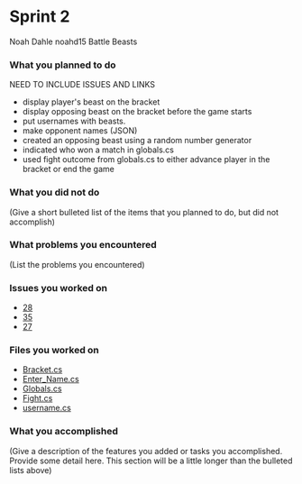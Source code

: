 # Sprint 2

Noah Dahle
noahd15
Battle Beasts

### What you planned to do
NEED TO INCLUDE ISSUES AND LINKS
- display player's beast on the bracket
- display opposing beast on the bracket before the game starts
- put usernames with beasts.
- make opponent names (JSON)
- created an opposing beast using a random number generator
- indicated who won a match in globals.cs
- used fight outcome from globals.cs to either advance player in the bracket or end the game

### What you did not do
(Give a short bulleted list of the items that you planned to do, but did not accomplish)

### What problems you encountered
(List the problems you encountered)

### Issues you worked on
- [28](https://github.com/utk-cs340-fall22/BattleBeasts/issues/28)
- [35](https://github.com/utk-cs340-fall22/BattleBeasts/issues/35)
- [27](https://github.com/utk-cs340-fall22/BattleBeasts/issues/27)

### Files you worked on
- [Bracket.cs](https://github.com/utk-cs340-fall22/BattleBeasts/blob/main/Bracket/Bracket.cs)
- [Enter_Name.cs](https://github.com/utk-cs340-fall22/BattleBeasts/blob/main/Username/Enter_Name.cs)
- [Globals.cs](https://github.com/utk-cs340-fall22/BattleBeasts/blob/main/Globals.cs)
- [Fight.cs](https://github.com/utk-cs340-fall22/BattleBeasts/blob/main/Fight/Fight.cs)
- [username.cs](https://github.com/utk-cs340-fall22/BattleBeasts/blob/main/Username/username.cs)

### What you accomplished
(Give a description of the features you added or tasks you accomplished. Provide some detail here. This section will be a little longer than the bulleted lists above) 

